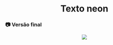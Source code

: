 <h1 align="center">
  Texto neon
</h1>

### :camera: Versão final

<div align="center">
  <img src="https://imgur.com/7Ph2GBS.png" />
</div>